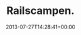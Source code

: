 ---
retweeted: false
source: <a href="https://mobile.twitter.com" rel="nofollow">Twitter Web App</a>
entities:
  user_mentions: []
  urls: []
  symbols: []
  media:
  - expanded_url: https://twitter.com/bascht/status/361131028032679936/photo/1
    indices:
    - '13'
    - '35'
    url: http://t.co/5Pvim1qv4t
    media_url: http://pbs.twimg.com/media/BQL-wbOCcAAaLcy.jpg
    id_str: '361131028036874240'
    id: '361131028036874240'
    media_url_https: https://pbs.twimg.com/media/BQL-wbOCcAAaLcy.jpg
    sizes:
      small:
        w: '510'
        h: '680'
        resize: fit
      large:
        w: '960'
        h: '1280'
        resize: fit
      thumb:
        w: '150'
        h: '150'
        resize: crop
      medium:
        w: '900'
        h: '1200'
        resize: fit
    type: photo
    display_url: pic.twitter.com/5Pvim1qv4t
  hashtags: []
display_text_range:
- '0'
- '35'
favorite_count: '0'
id_str: '361131028032679936'
truncated: false
retweet_count: '1'
id: '361131028032679936'
possibly_sensitive: false
created_at: Sat Jul 27 14:28:41 +0000 2013
favorited: false
full_text: Railscampen.
lang: en
extended_entities:
  media:
  - expanded_url: https://twitter.com/bascht/status/361131028032679936/photo/1
    indices:
    - '13'
    - '35'
    url: http://t.co/5Pvim1qv4t
    media_url: http://pbs.twimg.com/media/BQL-wbOCcAAaLcy.jpg
    id_str: '361131028036874240'
    id: '361131028036874240'
    media_url_https: https://pbs.twimg.com/media/BQL-wbOCcAAaLcy.jpg
    sizes:
      small:
        w: '510'
        h: '680'
        resize: fit
      large:
        w: '960'
        h: '1280'
        resize: fit
      thumb:
        w: '150'
        h: '150'
        resize: crop
      medium:
        w: '900'
        h: '1200'
        resize: fit
    type: photo
    display_url: pic.twitter.com/5Pvim1qv4t
tags:
- pesos:twitter
date: '2013-07-27T14:28:41+00:00'
src: https://twitter.com/bascht/status/361131028032679936
original_url: https://twitter.com/bascht/status/361131028032679936
type: twitter_tweet
media_url: https://img.bascht.com/twitter/pbs.twimg.com/media/BQL-wbOCcAAaLcy.jpg
text: Railscampen.
title: Railscampen.

---